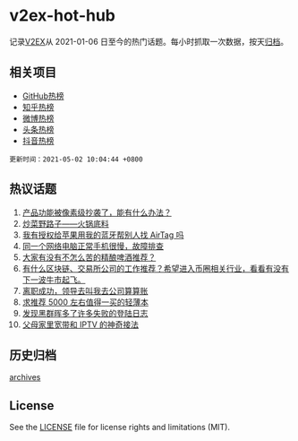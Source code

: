 # v2ex-hot-hub

 记录[V2EX](https://www.v2ex.com/)从 2021-01-06 日至今的热门话题。每小时抓取一次数据，按天[归档](archives)。
 
 ## 相关项目

- [GitHub热榜](https://github.com/snaildev/github-hot-hub)
- [知乎热榜](https://github.com/snaildev/zhihu-hot-hub)
- [微博热榜](https://github.com/snaildev/weibo-hot-hub)
- [头条热榜](https://github.com/snaildev/toutiao-hot-hub)
- [抖音热榜](https://github.com/snaildev/douyin-hot-hub)


 `更新时间：2021-05-02 10:04:44 +0800`

## 热议话题

1. [产品功能被像素级抄袭了，能有什么办法？](https://www.v2ex.com/t/774550)
1. [炒菜野路子——火锅底料](https://www.v2ex.com/t/774494)
1. [我有授权给苹果用我的蓝牙帮别人找 AirTag 吗](https://www.v2ex.com/t/774501)
1. [同一个网络电脑正常手机很慢，故障排查](https://www.v2ex.com/t/774471)
1. [大家有没有不怎么苦的精酿啤酒推荐？](https://www.v2ex.com/t/774496)
1. [有什么区块链、交易所公司的工作推荐？希望进入币圈相关行业，看看有没有下一波牛市起飞。](https://www.v2ex.com/t/774516)
1. [离职成功，领导去叫我去公司算算账](https://www.v2ex.com/t/774535)
1. [求推荐 5000 左右值得一买的轻薄本](https://www.v2ex.com/t/774549)
1. [发现黑群晖多了许多失败的登陆日志](https://www.v2ex.com/t/774485)
1. [父母家里宽带和 IPTV 的神奇接法](https://www.v2ex.com/t/774536)

## 历史归档

[archives](archives)

## License

See the [LICENSE](LICENSE) file for license rights and limitations (MIT).
